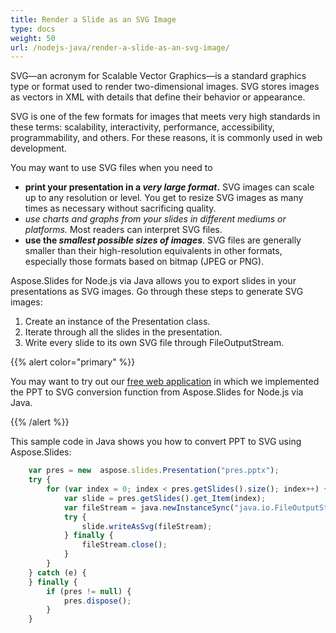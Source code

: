 ```yaml
---
title: Render a Slide as an SVG Image
type: docs
weight: 50
url: /nodejs-java/render-a-slide-as-an-svg-image/
---
```


SVG—an acronym for Scalable Vector Graphics—is a standard graphics type or format used to render two-dimensional images. SVG stores images as vectors in XML with details that define their behavior or appearance. 

SVG is one of the few formats for images that meets very high standards in these terms: scalability, interactivity, performance, accessibility, programmability, and others. For these reasons, it is commonly used in web development. 

You may want to use SVG files when you need to

- **print your presentation in a *very large format*.** SVG images can scale up to any resolution or level. You get to resize SVG images as many times as necessary without sacrificing quality.
- **use charts and graphs from your slides in *different mediums or platforms**.* Most readers can interpret SVG files. 
- **use the *smallest possible sizes of images***. SVG files are generally smaller than their high-resolution equivalents in other formats, especially those formats based on bitmap (JPEG or PNG).

Aspose.Slides for Node.js via Java allows you to export slides in your presentations as SVG images. Go through these steps to generate SVG images:

1. Create an instance of the Presentation class.
2. Iterate through all the slides in the presentation.
3. Write every slide to its own SVG file through FileOutputStream.

{{% alert color="primary" %}} 

You may want to try out our [free web application](https://products.aspose.app/slides/conversion/ppt-to-svg) in which we implemented the PPT to SVG conversion function from Aspose.Slides for Node.js via Java.

{{% /alert %}} 

This sample code in Java shows you how to convert PPT to SVG using Aspose.Slides:

```javascript
    var pres = new  aspose.slides.Presentation("pres.pptx");
    try {
        for (var index = 0; index < pres.getSlides().size(); index++) {
            var slide = pres.getSlides().get_Item(index);
            var fileStream = java.newInstanceSync("java.io.FileOutputStream", ("slide-" + index) + ".svg");
            try {
                slide.writeAsSvg(fileStream);
            } finally {
                fileStream.close();
            }
        }
    } catch (e) {
    } finally {
        if (pres != null) {
            pres.dispose();
        }
    }
```

